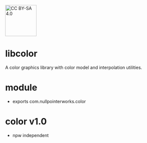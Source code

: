 <a target="_blank" href="https://creativecommons.org/licenses/by-sa/4.0/"><img src="https://mirrors.creativecommons.org/presskit/buttons/88x31/png/by-sa.png" alt="CC BY-SA 4.0" width="100"/></a>

# libcolor
A color graphics library with color model and interpolation utilities. 

# module
* exports com.nullpointerworks.color

# color v1.0
* npw independent
